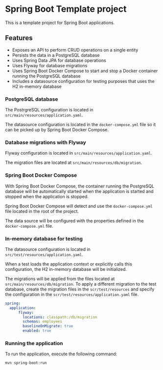 # Spring Boot Template project
This is a template project for Spring Boot applications. 

## Features
- Exposes an API to perform CRUD operations on a single entity
- Persists the data in a PostgreSQL database
- Uses Spring Data JPA for database operations
- Uses Flyway for database migrations
- Uses Spring Boot Docker Compose to start and stop a Docker container running the PostgreSQL database
- Includes a datasource configuration for testing purposes that uses the H2 in-memory database

### PostgreSQL database
The PostrgreSQL configuration is located in `src/main/resources/application.yaml`. 

The datasource configuration is located in the `docker-compose.yml` file so it can be picked up by Spring Boot Docker Compose.

### Database migrations with Flyway
Flyway configuration is located in `src/main/resources/application.yaml`.

The migration files are located at `src/main/resources/db/migration`.

### Spring Boot Docker Compose
With Spring Boot Docker Compose, the container running the PostgreSQL database will be automatically started when the application is started and stopped when the application is stopped.

Spring Boot Docker Compose will detect and use the `docker-compose.yml` file located in the root of the project. 

The data source will be configured with the properties defined in the `docker-compose.yml` file.

### In-memory database for testing
The datasource configuration is located in `src/test/resources/application.yaml`.

When a test loads the application context or explicitly calls this configuration, the H2 in-memory database will be initialized.

The migrations will be applied from the files located at `src/main/resources/db/migration`. To apply a different migration to the test database, create the migration files in the `scr/test/resources` and specify the configuration in the `scr/test/resources/application.yaml` file.

```yaml
spring:
  application:
      flyway:
        locations: classpath:/db/migration
        schemas: employees
        baselineOnMigrate: true
        enabled: true
```

### Running the application
To run the application, execute the following command:
```shell 
mvn spring-boot:run
```